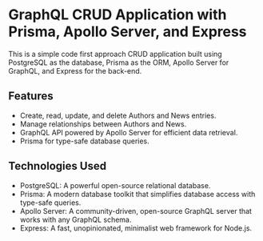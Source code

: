 # GraphQL CRUD Application with Prisma, Apollo Server, and Express

This is a simple code first approach CRUD  application built using PostgreSQL as the database, Prisma as the ORM, Apollo Server for GraphQL, and Express for the back-end.

## Features

- Create, read, update, and delete Authors and News entries.
- Manage relationships between Authors and News.
- GraphQL API powered by Apollo Server for efficient data retrieval.
- Prisma for type-safe database queries.

## Technologies Used

- PostgreSQL: A powerful open-source relational database.
- Prisma: A modern database toolkit that simplifies database access with type-safe queries.
- Apollo Server: A community-driven, open-source GraphQL server that works with any GraphQL schema.
- Express: A fast, unopinionated, minimalist web framework for Node.js.
